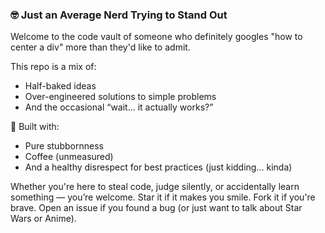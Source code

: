 ### 🤓 Just an Average Nerd Trying to Stand Out

Welcome to the code vault of someone who definitely googles "how to center a div" more than they'd like to admit.

This repo is a mix of:

* Half-baked ideas
* Over-engineered solutions to simple problems
* And the occasional “wait... it actually works?”

🧪 Built with:

* Pure stubbornness
* Coffee (unmeasured)
* And a healthy disrespect for best practices (just kidding… kinda)

Whether you're here to steal code, judge silently, or accidentally learn something — you’re welcome. Star it if it makes you smile. Fork it if you're brave. Open an issue if you found a bug (or just want to talk about Star Wars or Anime).
